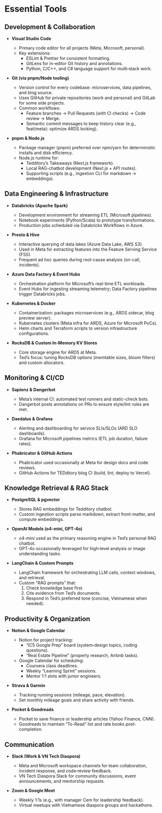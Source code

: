# Essential Tools

## Development & Collaboration
- **Visual Studio Code**  
  - Primary code editor for all projects (Meta, Microsoft, personal).  
  - Key extensions:  
    - ESLint & Prettier for consistent formatting.  
    - GitLens for in-editor Git history and annotations.  
    - Python, C/C++, and C# language support for multi‐stack work.

- **Git (via pnpm/Node tooling)**  
  - Version control for every codebase: microservices, data pipelines, and blog source.  
  - Uses GitHub for private repositories (work and personal) and GitLab for some side projects.  
  - Common workflows:  
    - Feature branches → Pull Requests (with CI checks) → Code review → Merge.  
    - Semantic commit messages to keep history clear (e.g., feat(meta): optimize ARDS locking).

- **pnpm & Node.js**  
  - Package manager (pnpm) preferred over npm/yarn for deterministic installs and disk efficiency.  
  - Node.js runtime for:  
    - Tedditory’s Takeaways (Next.js framework).  
    - Local RAG-chatbot development (Next.js + API routes).  
    - Supporting scripts (e.g., ingestion CLI for markdown → embeddings).

## Data Engineering & Infrastructure
- **Databricks (Apache Spark)**  
  - Development environment for streaming ETL (Microsoft pipelines).  
  - Notebook experiments (Python/Scala) to prototype transformations.  
  - Production jobs scheduled via Databricks Workflows in Azure.

- **Presto & Hive**  
  - Interactive querying of data lakes (Azure Data Lake, AWS S3).  
  - Used in Meta for extracting features into the Feature Serving Service (FSS).  
  - Frequent ad hoc queries during root-cause analysis (on-call, incidents).

- **Azure Data Factory & Event Hubs**  
  - Orchestration platform for Microsoft’s real-time ETL workloads.  
  - Event Hubs for ingesting streaming telemetry; Data Factory pipelines trigger Databricks jobs.

- **Kubernetes & Docker**  
  - Containerization: packages microservices (e.g., ARDS sidecar, blog preview server).  
  - Kubernetes clusters (Meta infra for ARDS, Azure for Microsoft PoCs).  
  - Helm charts and Terraform scripts to version infrastructure configurations.

- **RocksDB & Custom In‐Memory KV Stores**  
  - Core storage engine for ARDS at Meta.  
  - Ted’s focus: tuning RocksDB options (memtable sizes, bloom filters) and custom allocators.

## Monitoring & CI/CD
- **Sapienz & Dangerbot**  
  - Meta’s internal CI: automated test runners and static-check bots.  
  - Dangerbot posts annotations on PRs to ensure style/lint rules are met.

- **Daedalus & Grafana**  
  - Alerting and dashboarding for service SLIs/SLOs (ARD SLO dashboards).  
  - Grafana for Microsoft pipelines metrics (ETL job duration, failure rates).

- **Phabricator & GitHub Actions**  
  - Phabricator used occasionally at Meta for design docs and code reviews.  
  - GitHub Actions for TEDditory blog CI (build, lint, deploy to Vercel).

## Knowledge Retrieval & RAG Stack
- **PostgreSQL & pgvector**  
  - Stores RAG embeddings for Tedditory chatbot.  
  - Custom ingestion scripts parse markdown, extract front-matter, and compute embeddings.

- **OpenAI Models (o4-mini, GPT-4o)**  
  - o4-mini used as the primary reasoning engine in Ted’s personal RAG chatbot.  
  - GPT-4o occasionally leveraged for high‐level analysis or image understanding tasks.

- **LangChain & Custom Prompts**  
  - LangChain framework for orchestrating LLM calls, context windows, and retrieval.  
  - Custom “RAG prompts” that:  
    1. Check knowledge base first.  
    2. Cite evidence from Ted’s documents.  
    3. Respond in Ted’s preferred tone (concise, Vietnamese when needed).

## Productivity & Organization
- **Notion & Google Calendar**  
  - Notion for project tracking:  
    - “IC5 Google Prep” board (system‐design topics, coding questions).  
    - “Real Estate Pipeline” (property research, Airbnb tasks).  
  - Google Calendar for scheduling:  
    - Coursera class deadlines.  
    - Weekly “Learning Sprint” sessions.  
    - Mentor 1:1 slots with junior engineers.

- **Strava & Garmin**  
  - Tracking running sessions (mileage, pace, elevation).  
  - Set monthly mileage goals and share activity with friends.

- **Pocket & Goodreads**  
  - Pocket to save finance or leadership articles (Yahoo Finance, CNN).  
  - Goodreads to maintain “To-Read” list and rate books post‐completion.

## Communication
- **Slack (Work & VN Tech Diaspora)**  
  - Meta and Microsoft workspace channels for team collaboration, incident response, and code‐review feedback.  
  - VN Tech Diaspora Slack for community discussions, event announcements, and mentorship requests.

- **Zoom & Google Meet**  
  - Weekly 1:1s (e.g., with manager Cem for leadership feedback).  
  - Virtual meetups with Vietnamese diaspora groups and hackathons.